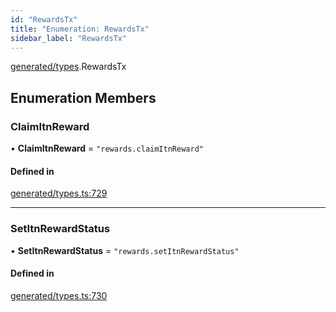 ```yaml
---
id: "RewardsTx"
title: "Enumeration: RewardsTx"
sidebar_label: "RewardsTx"
---
```


[generated/types](../../../../modules/Generated/Types/Types.md).RewardsTx

## Enumeration Members

### ClaimItnReward

• **ClaimItnReward** = ``"rewards.claimItnReward"``

#### Defined in

[generated/types.ts:729](https://github.com/PolymeshAssociation/polymesh-sdk/blob/95f248df/src/generated/types.ts#L729)

___

### SetItnRewardStatus

• **SetItnRewardStatus** = ``"rewards.setItnRewardStatus"``

#### Defined in

[generated/types.ts:730](https://github.com/PolymeshAssociation/polymesh-sdk/blob/95f248df/src/generated/types.ts#L730)
